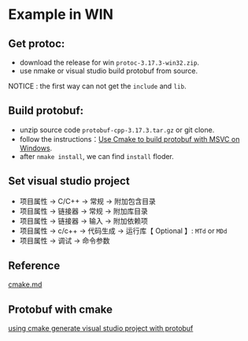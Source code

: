 # Example in WIN

## Get protoc:

* download the release for win `protoc-3.17.3-win32.zip`.
* use nmake or visual studio build protobuf from source.

NOTICE : the first way can not get the `include` and `lib`.

## Build protobuf:

* unzip source code `protobuf-cpp-3.17.3.tar.gz` or git clone. 
* follow the instructions：[Use Cmake to build protobuf with MSVC on Windows](https://github.com/protocolbuffers/protobuf/blob/master/cmake/README.md).
* after `nmake install`, we can find `install` floder.

## Set visual studio project

* 项目属性 -> C/C++ -> 常规 -> 附加包含目录
* 项目属性 -> 链接器 -> 常规 -> 附加库目录
* 项目属性 -> 链接器 -> 输入 -> 附加依赖项
* 项目属性 -> c/c++ -> 代码生成 -> 运行库【 Optional 】: `MTd` or `MDd`
* 项目属性 -> 调试 -> 命令参数

## Reference

[cmake.md](https://github.com/protocolbuffers/protobuf/blob/master/cmake/README.md)

## Protobuf with cmake

[using cmake generate visual studio project with protobuf](https://github.com/zhang0xf/ryzom-server)
